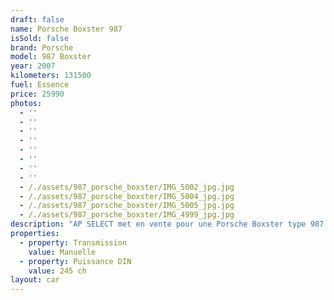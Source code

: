 ```yaml
---
draft: false
name: Porsche Boxster 987
isSold: false
brand: Porsche
model: 987 Boxster
year: 2007
kilometers: 131500
fuel: Essence
price: 25990
photos:
  - ''
  - ''
  - ''
  - ''
  - ''
  - ''
  - ''
  - ''
  - /./assets/987_porsche_boxster/IMG_5002_jpg.jpg
  - /./assets/987_porsche_boxster/IMG_5004_jpg.jpg
  - /./assets/987_porsche_boxster/IMG_5005_jpg.jpg
  - /./assets/987_porsche_boxster/IMG_4999_jpg.jpg
description: "AP SELECT met en vente pour une Porsche Boxster type 987 2.7 245ch boîte mécanique.\nModèle du 09/2007 avec 131500km.\n\nCouleur argent GT, intérieur cuir noir.\n\nCarte Grise française \U0001F1EB\U0001F1F7\n\nLe véhicule est en parfait état avec carnet complet et historique suivi.\n\nService moteur 2024 effectué à 130000km.\n\nPneus et freins a jour.\n\nÉquipements et options :\n- Boîte mécanique 6\n- Freinage sport étriers gris\n- Sièges électrique 2 voies\n- Sièges chauffants\n- Radars recul arrière\n- Suspension PASM\n- Jantes 18\" boxster S\n- Phares xénon +\n- Projecteurs de jour à LED\n- Fond de compteur noir\n- Affichage multifonctions plus\n- Climatisation\n- Éclairage et essuie-glaces automatique\n- Rétroviseurs électriques et chauffants\n- Rétroviseurs int / ext Electrochrome\n- Éclairage d’ambiance\n\nDisponible et visible sur RDV pour acheteur sérieux.\n\nPossibilité d'une garantie 3, 6 ou 12 mois en supplément.\n\nRéalisation des démarches d'immatriculation.\n\nAP SELECT vous propose des solutions de courtage et de conciergerie sur mesure pour profiter librement de votre passion et de votre patrimoine.\n\nPrenez le volant, AP SELECT s'occupe du reste."
properties:
  - property: Transmission
    value: Manuelle
  - property: Puissance DIN
    value: 245 ch
layout: car
---
```


